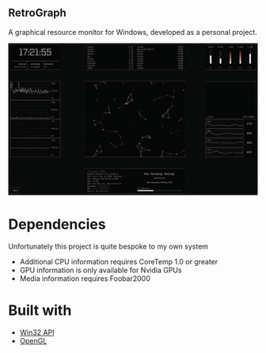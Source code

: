 ## RetroGraph
A graphical resource monitor for Windows, developed as a personal project.

![Retrograph Demo](https://github.com/Obvman/RetroGraph/blob/master/RetroGraphFull.jpg)

# Dependencies
Unfortunately this project is quite bespoke to my own system

* Additional CPU information requires CoreTemp 1.0 or greater
* GPU information is only available for Nvidia GPUs
* Media information requires Foobar2000

# Built with
* [Win32 API](https://msdn.microsoft.com/en-us/library/windows/desktop/ff818516%28v=vs.85%29.aspx?f=255&MSPPError=-2147217396)
* [OpenGL](https://www.opengl.org/)
